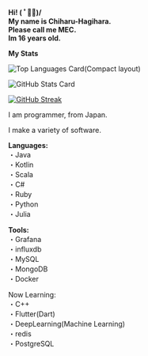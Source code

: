 __Hi! ( ﾟ◡ﾟ)/  
My name is Chiharu-Hagihara.  
Please call me MEC.  
Im 16 years old.__
  
__My Stats__  

![Top Languages Card(Compact layout)](https://github-readme-stats.vercel.app/api/top-langs/?username=Chiharu-Hagihara&layout=compact)

![GitHub Stats Card](https://github-readme-stats.vercel.app/api?username=Chiharu-Hagihara&show_icons=true&count_private=true)

[![GitHub Streak](https://github-readme-streak-stats.herokuapp.com/?user=Chiharu-Hagihara)](https://git.io/streak-stats)

I am programmer, from Japan.

I make a variety of software.


__Languages:__  
・Java  
・Kotlin  
・Scala  
・C#  
・Ruby  
・Python  
・Julia  

__Tools:__  
・Grafana  
・influxdb  
・MySQL  
・MongoDB  
・Docker

Now Learning:   
・C++  
・Flutter(Dart)  
・DeepLearning(Machine Learning)  
・redis  
・PostgreSQL  
